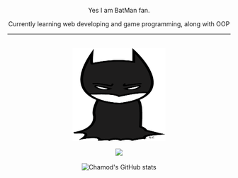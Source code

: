 <p align="center">
Yes I am BatMan fan.
</p>

<p align="center">
Currently learning web developing and game programming, along with OOP
</p>

---

<br>

<div align = "center">
    <img style = "width: 15em; height: 15em; background: #ffffff" src = "bat1.png">
</div>


<div align="center">

![](https://komarev.com/ghpvc/?username=Chamod07&color=FF0000&label=NUMBER+OF+MORTALS+THAT+HAD+LAID+THEIR+EYES+ON+MY+DOMAIN:&style=flat)

</div>

<div align = "center">

<p>

![Chamod's GitHub stats](https://github-readme-stats.vercel.app/api?username=Chamod07&show_icons=true&theme=radical)

</p>